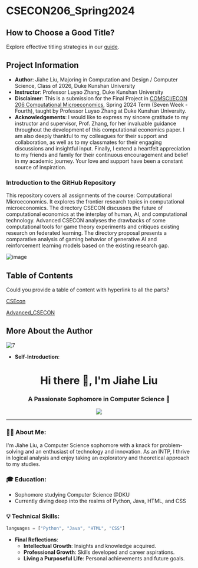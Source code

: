 # CSECON206_Spring2024

## How to Choose a Good Title? 
Explore effective titling strategies in our [guide](https://www.nature.com/articles/s41562-021-01152-2).

## Project Information
- **Author**: Jiahe Liu, Majoring in Computation and Design / Computer Science, Class of 2026, Duke Kunshan University
- **Instructor**: Professor Luyao Zhang, Duke Kunshan University
- **Disclaimer**: This is a submission for the Final Project in [COMSCI/ECON 206 Computational Microeconomics](https://ms.pubpub.org/), Spring 2024 Term (Seven Week - Fourth), taught by Professor Luyao Zhang at Duke Kunshan University.
- **Acknowledgements**:
 I would like to express my sincere gratitude to my instructor and supervisor, Prof. Zhang, for her invaluable guidance throughout the development of this computational economics paper. I am also deeply thankful to my colleagues for their support and collaboration, as well as to my classmates for their engaging discussions and insightful input. Finally, I extend a heartfelt appreciation to my friends and family for their continuous encouragement and belief in my academic journey. Your love and support have been a constant source of inspiration.

### Introduction to the GitHub Repository

This repository covers all assignments of the course: Computational Microeconomics. It explores the frontier research topics in computational microeconomics. The directory CSECON discusses the future of computational economics at the interplay of human, AI, and computational technology. Advanced CSECON analyses the drawbacks of some computational tools for game theory experiments and critiques existing research on federated learning. The directory proposal presents a comparative analysis of gaming behavior of generative AI and reinforcement learning models based on the existing research gap.

![image](https://github.com/Rising-Stars-by-Sunshine/COMPSCI206_Jiahe_Liu/assets/124045985/c10fc184-1605-4c00-915c-4d448c9d917b)

## Table of Contents

Could you provide a table of content with hyperlink to all the parts? 

[CSEcon](https://github.com/Rising-Stars-by-Sunshine/COMPSCI206_Jiahe_Liu/blob/7fafd0904299a6fd1172ec06d7989dc214e90e96/CSEcon/README.md)

[Advanced_CSECON](https://github.com/Rising-Stars-by-Sunshine/COMPSCI206_Jiahe_Liu/blob/123f7499de722d0acb2780758104dc9904c3a78e/Advanced_CSECON/README.md)

## More About the Author
![7](https://github.com/Rising-Stars-by-Sunshine/COMPSCI206_Jiahe_Liu/assets/124045985/b5848067-949b-404a-8777-80a0071e0249)
- **Self-Introduction**:

<h1 align="center">Hi there 👋, I'm Jiahe Liu</h1>

<h3 align="center">A Passionate Sophomore in Computer Science 🚀</h3>

<p align="center">
  <a href="https://github.com/Ritazwonderland">
    <img src="https://img.shields.io/github/followers/Ritazwonderland?label=Follow&style=social">
  </a>
</p>

---

### 👨‍💻 About Me:
I'm Jiahe Liu, a Computer Science sophomore with a knack for problem-solving and an enthusiast of technology and innovation. As an INTP, I thrive in logical analysis and enjoy taking an exploratory and theoretical approach to my studies.

### 🎓 Education:
- Sophomore studying Computer Science @DKU
- Currently diving deep into the realms of Python, Java, HTML, and CSS

### 💡 Technical Skills:

```python
languages = ["Python", "Java", "HTML", "CSS"]
```

- **Final Reflections**: 
  - **Intellectual Growth**: Insights and knowledge acquired.
  - **Professional Growth**: Skills developed and career aspirations.
  - **Living a Purposeful Life**: Personal achievements and future goals.
